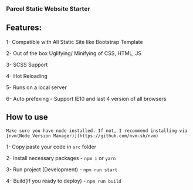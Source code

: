 ### Parcel Static Website Starter

## Features:

1- Compatible with All Static Site like Bootstrap Template

2- Out of the box Uglifying/ Minifying of CSS, HTML, JS

3- SCSS Support

4- Hot Reloading

5- Runs on a local server

6- Auto prefexing - Support IE10 and last 4 version of all browsers


## How to use

`Make sure you have node installed. If not, I recommend installing via [nvm(Node Version Manager)](https://github.com/nvm-sh/nvm)`

1- Copy paste your code in `src` folder

2- Install necessary packages - `npm i` or `yarn`

3- Run project (Development) - `npm run start`

4- Build(If you ready to deploy) - `npm run build`
